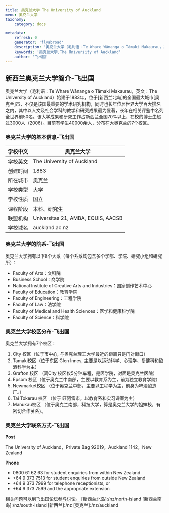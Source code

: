 ```yaml
---
title: 奥克兰大学 The University of Auckland
menu: 奥克兰大学
taxonomy:
    category: docs

metadata:
    refresh: 0
    generator: 'flyabroad'
    description: '奥克兰大学（毛利语：Te Whare Wānanga o Tāmaki Makaurau，英文：The University of Auckland）始建于1883年，位于新西兰最大城市奥克兰市，不仅是该国最重要的学术研究机构，同时也长年位居世界大学百大排名之内，其中以人文及社会学科的教学和研究成果最为显著，长年在相关评鉴中名列全世界前50名。该大学成果和研究工作占新西兰全国70%以上，在校的博士生超过3000人（2006）。目前有学生40000余人，分布在大奥克兰的7个校区。'
    keywords: '奥克兰大学,The University of Auckland'
    author: '飞出国'
---
```

## 新西兰奥克兰大学简介-飞出国

奥克兰大学（毛利语：Te Whare Wānanga o Tāmaki Makaurau，英文：The University of Auckland）始建于1883年，位于[新西兰北岛]的全国最大城市[奥克兰]市，不仅是该国最重要的学术研究机构，同时也长年位居世界大学百大排名之内，其中以人文及社会学科的教学和研究成果最为显著，长年在相关评鉴中名列全世界前50名。该大学成果和研究工作占新西兰全国70%以上，在校的博士生超过3000人（2006）。目前有学生40000余人，分布在大奥克兰的7个校区。

### 奥克兰大学的基本信息-飞出国

学校中文 | 奥克兰大学 
-----|-------
学校英文 | The University of Auckland 
创建时间 | 1883 
所在城市 | 奥克兰 
学校类型 | 大学 
学校性质 | 国立 
课程阶段 | 本科、研究生 
联盟机构 | Universitas 21, AMBA, EQUIS, AACSB 
学校域名 | auckland.ac.nz

### 奥克兰大学的院系-飞出国

奥克兰大学拥有以下8个大系（每个系系均包含多个学部、学院、研究小组和研究所）：

- Faculty of Arts：文科院
- Business School：商学院
- National Institute of Creative Arts and Industries：国家创作艺术中心
- Faculty of Education：教育学院
- Faculty of Engineering：工程学院
- Faculty of Law：法学院
- Faculty of Medical and Health Sciences：医学和健康科学院
- Faculty of Science：科学院

### 奥克兰大学校区分布-飞出国

奥克兰大学拥有7个校区：

1. City 校区（位于市中心, 与奥克兰理工大学最近的距离只是门对街口）
1. Tamaki校区（位于东区 Glen Innes, 主要是以运动科学、心理学、复健科和酿酒科学为主）
1. Grafton 校区 （离City 校区仅5分钟车程，是医学院，对面是奥克兰医院）
1. Epsom 校区（位于奥克兰中南部，主要以教育系为主，前为独立教育学院）
1. Newmarket校区 （位于奥克兰中部，主要以工程学为主，前身为啤酒酿造厂。）
1. Tai Tokerau 校区 （位于 旺阿雷市，以教育系和实习课室为主）
1. Manukau校区 （位于奥克兰南部，科技大学，算是奥克兰大学的姐妹校，有密切合作关系）。

### 奥克兰大学联系方式-飞出国

**Post**

The University of Auckland，Private Bag 92019，Auckland 1142，New Zealand

**Phone**

* 0800 61 62 63 for student enquiries from within New Zealand  
* +64 9 373 7513 for student enquiries from outside New Zealand  
* +64 9 373 7999 for telephone receptionists, or  
* +64 9 373 7599 and the appropriate extension

[相关问题可以到飞出国论坛参与讨论。](http://bbs.fcgvisa.com/t/17070?target=_blank)
[新西兰北岛]:/nz/north-island
[新西兰南岛]:/nz/south-island
[新西兰]:/nz
[奥克兰]:/nz/auckland